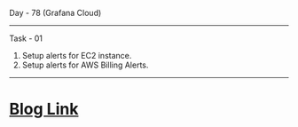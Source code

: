 Day - 78 (Grafana Cloud)

------------------------------------------------------------------------------------------------------------


Task - 01
1. Setup alerts for EC2 instance.
2. Setup alerts for AWS Billing Alerts.


------------------------------------------------------------------------------------------------------------

# [Blog Link](https://devxblog.hashnode.dev/monitoring-with-grafana-cloud-ec2-alerts-aws-billing)
